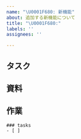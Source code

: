 ```yaml
---
name: "\U0001F680: 新機能"
about: 追加する新機能について
title: "\U0001F680:"
labels: ''
assignees: ''

---
```


## タスク　<!-- タスク内容を明確かつ簡潔に説明してください。 -->

## 資料　<!-- 資料があれば、追加してください。 -->

## 作業　<!-- 作業内容を箇条書きで記述しください。 -->

```[tasklist]
### tasks
- [ ] 
```
